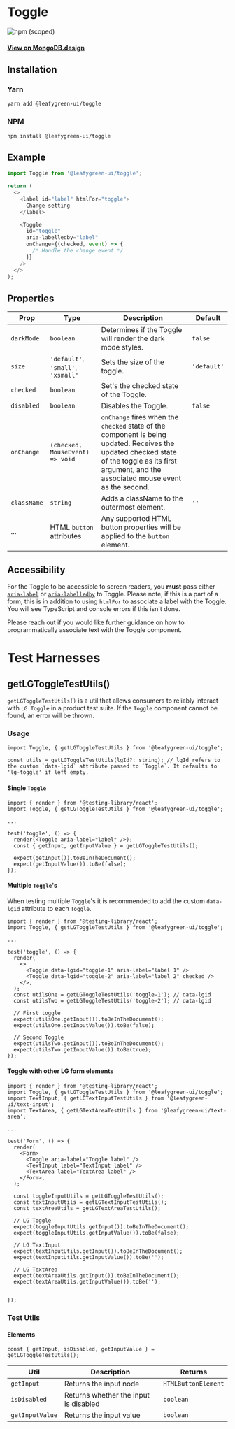 # Toggle

![npm (scoped)](https://img.shields.io/npm/v/@leafygreen-ui/toggle.svg)

#### [View on MongoDB.design](https://www.mongodb.design/component/toggle/example/)

## Installation

### Yarn

```shell
yarn add @leafygreen-ui/toggle
```

### NPM

```shell
npm install @leafygreen-ui/toggle
```

## Example

```js
import Toggle from '@leafygreen-ui/toggle';

return (
  <>
    <label id="label" htmlFor="toggle">
      Change setting
    </label>

    <Toggle
      id="toggle"
      aria-labelledby="label"
      onChange={(checked, event) => {
        /* Handle the change event */
      }}
    />
  </>
);
```

## Properties

| Prop        | Type                               | Description                                                                                                                                                                                        | Default     |
| ----------- | ---------------------------------- | -------------------------------------------------------------------------------------------------------------------------------------------------------------------------------------------------- | ----------- |
| `darkMode`  | `boolean`                          | Determines if the Toggle will render the dark mode styles.                                                                                                                                         | `false`     |
| `size`      | `'default'`, `'small'`, `'xsmall'` | Sets the size of the toggle.                                                                                                                                                                       | `'default'` |
| `checked`   | `boolean`                          | Set's the checked state of the Toggle.                                                                                                                                                             |             |
| `disabled`  | `boolean`                          | Disables the Toggle.                                                                                                                                                                               | `false`     |
| `onChange`  | `(checked, MouseEvent) => void`    | `onChange` fires when the `checked` state of the component is being updated. Receives the updated checked state of the toggle as its first argument, and the associated mouse event as the second. |             |
| `className` | `string`                           | Adds a className to the outermost element.                                                                                                                                                         | `''`        |
| ...         | HTML `button` attributes           | Any supported HTML button properties will be applied to the `button` element.                                                                                                                      |             |

## Accessibility

For the Toggle to be accessible to screen readers, you **must** pass either [`aria-label`](https://developer.mozilla.org/en-US/docs/Web/Accessibility/ARIA/ARIA_Techniques/Using_the_aria-label_attribute) or [`aria-labelledby`](https://developer.mozilla.org/en-US/docs/Web/Accessibility/ARIA/ARIA_Techniques/Using_the_aria-labelledby_attribute) to Toggle. Please note, if this is a part of a form, this is in addition to using `htmlFor` to associate a label with the Toggle. You will see TypeScript and console errors if this isn't done.

Please reach out if you would like further guidance on how to programmatically associate text with the Toggle component.

# Test Harnesses

## getLGToggleTestUtils()

`getLGToggleTestUtils()` is a util that allows consumers to reliably interact with `LG Toggle` in a product test suite. If the `Toggle` component cannot be found, an error will be thrown.

### Usage

```tsx
import Toggle, { getLGToggleTestUtils } from '@leafygreen-ui/toggle';

const utils = getLGToggleTestUtils(lgId?: string); // lgId refers to the custom `data-lgid` attribute passed to `Toggle`. It defaults to 'lg-toggle' if left empty.
```

#### Single `Toggle`

```tsx
import { render } from '@testing-library/react';
import Toggle, { getLGToggleTestUtils } from '@leafygreen-ui/toggle';

...

test('toggle', () => {
  render(<Toggle aria-label="label" />);
  const { getInput, getInputValue } = getLGToggleTestUtils();

  expect(getInput()).toBeInTheDocument();
  expect(getInputValue()).toBe(false);
});
```

#### Multiple `Toggle`'s

When testing multiple `Toggle`'s it is recommended to add the custom `data-lgid` attribute to each `Toggle`.

```tsx
import { render } from '@testing-library/react';
import Toggle, { getLGToggleTestUtils } from '@leafygreen-ui/toggle';

...

test('toggle', () => {
  render(
    <>
      <Toggle data-lgid="toggle-1" aria-label="label 1" />
      <Toggle data-lgid="toggle-2" aria-label="label 2" checked />
    </>,
  );
  const utilsOne = getLGToggleTestUtils('toggle-1'); // data-lgid
  const utilsTwo = getLGToggleTestUtils('toggle-2'); // data-lgid

  // First toggle
  expect(utilsOne.getInput()).toBeInTheDocument();
  expect(utilsOne.getInputValue()).toBe(false);

  // Second Toggle
  expect(utilsTwo.getInput()).toBeInTheDocument();
  expect(utilsTwo.getInputValue()).toBe(true);
});
```

#### Toggle with other LG form elements

```tsx
import { render } from '@testing-library/react';
import Toggle, { getLGToggleTestUtils } from '@leafygreen-ui/toggle';
import TextInput, { getLGTextInputTestUtils } from '@leafygreen-ui/text-input';
import TextArea, { getLGTextAreaTestUtils } from '@leafygreen-ui/text-area';

...

test('Form', () => {
  render(
    <Form>
      <Toggle aria-label="Toggle label" />
      <TextInput label="TextInput label" />
      <TextArea label="TextArea label" />
    </Form>,
  );

  const toggleInputUtils = getLGToggleTestUtils();
  const textInputUtils = getLGTextInputTestUtils();
  const textAreaUtils = getLGTextAreaTestUtils();

  // LG Toggle
  expect(toggleInputUtils.getInput()).toBeInTheDocument();
  expect(toggleInputUtils.getInputValue()).toBe(false);

  // LG TextInput
  expect(textInputUtils.getInput()).toBeInTheDocument();
  expect(textInputUtils.getInputValue()).toBe('');

  // LG TextArea
  expect(textAreaUtils.getInput()).toBeInTheDocument();
  expect(textAreaUtils.getInputValue()).toBe('');


});
```

### Test Utils

#### Elements

```tsx
const { getInput, isDisabled, getInputValue } = getLGToggleTestUtils();
```

| Util            | Description                           | Returns             |
| --------------- | ------------------------------------- | ------------------- |
| `getInput`      | Returns the input node                | `HTMLButtonElement` |
| `isDisabled`    | Returns whether the input is disabled | `boolean`           |
| `getInputValue` | Returns the input value               | `boolean`           |
